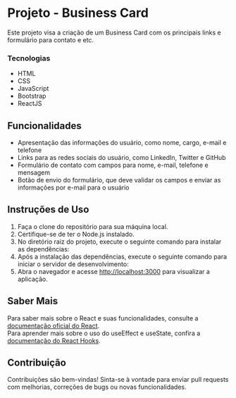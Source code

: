# Projeto - Business Card

Este projeto visa a criação de um Business Card com os principais links e formulário para contato e etc.

### Tecnologias
- HTML
- CSS
- JavaScript
- Bootstrap
- ReactJS

## Funcionalidades
- Apresentação das informações do usuário, como nome, cargo, e-mail e telefone
- Links para as redes sociais do usuário, como LinkedIn, Twitter e GitHub
- Formulário de contato com campos para nome, e-mail, telefone e mensagem
- Botão de envio do formulário, que deve validar os campos e enviar as informações por e-mail para o usuário

## Instruções de Uso

1. Faça o clone do repositório para sua máquina local.
2. Certifique-se de ter o Node.js instalado.
3. No diretório raiz do projeto, execute o seguinte comando para instalar as dependências: 
4. Após a instalação das dependências, execute o seguinte comando para iniciar o servidor de desenvolvimento:
5. Abra o navegador e acesse [http://localhost:3000](http://localhost:3000) para visualizar a aplicação.

## Saber Mais

Para saber mais sobre o React e suas funcionalidades, consulte a [documentação oficial do React](https://reactjs.org/).<br>
Para aprender mais sobre o uso do useEffect e useState, confira a [documentação do React Hooks](https://reactjs.org/docs/hooks-intro.html).

## Contribuição

Contribuições são bem-vindas! Sinta-se à vontade para enviar pull requests com melhorias, correções de bugs ou novas funcionalidades.
